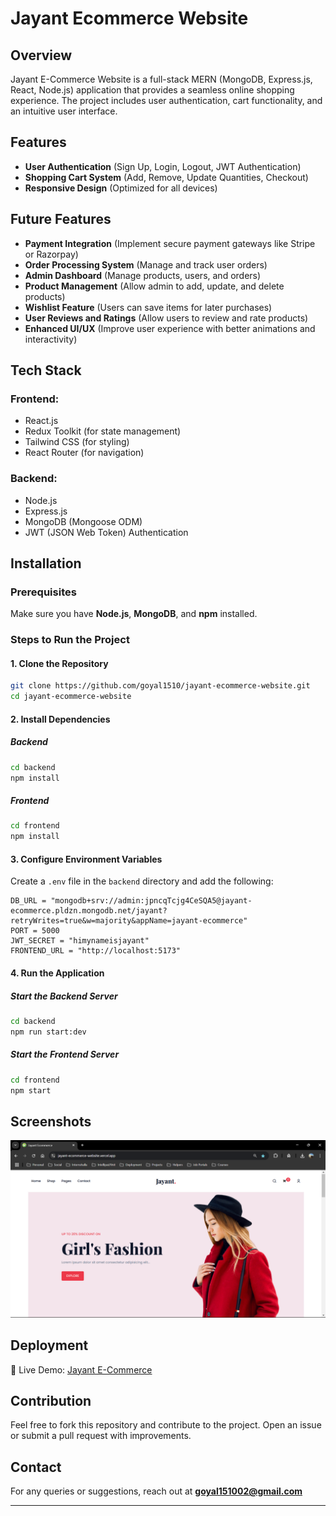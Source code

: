 # Jayant Ecommerce Website

## Overview
Jayant E-Commerce Website is a full-stack MERN (MongoDB, Express.js, React, Node.js) application that provides a seamless online shopping experience. The project includes user authentication, cart functionality, and an intuitive user interface.

## Features
- **User Authentication** (Sign Up, Login, Logout, JWT Authentication)
- **Shopping Cart System** (Add, Remove, Update Quantities, Checkout)
- **Responsive Design** (Optimized for all devices)

## Future Features
- **Payment Integration** (Implement secure payment gateways like Stripe or Razorpay)
- **Order Processing System** (Manage and track user orders)
- **Admin Dashboard** (Manage products, users, and orders)
- **Product Management** (Allow admin to add, update, and delete products)
- **Wishlist Feature** (Users can save items for later purchases)
- **User Reviews and Ratings** (Allow users to review and rate products)
- **Enhanced UI/UX** (Improve user experience with better animations and interactivity)

## Tech Stack
### Frontend:
- React.js
- Redux Toolkit (for state management)
- Tailwind CSS (for styling)
- React Router (for navigation)

### Backend:
- Node.js
- Express.js
- MongoDB (Mongoose ODM)
- JWT (JSON Web Token) Authentication

## Installation
### Prerequisites
Make sure you have **Node.js**, **MongoDB**, and **npm** installed.

### Steps to Run the Project
#### 1. Clone the Repository
```bash
git clone https://github.com/goyal1510/jayant-ecommerce-website.git
cd jayant-ecommerce-website
```

#### 2. Install Dependencies
##### Backend
```bash
cd backend
npm install
```
##### Frontend
```bash
cd frontend
npm install
```

#### 3. Configure Environment Variables
Create a `.env` file in the `backend` directory and add the following:
```
DB_URL = "mongodb+srv://admin:jpncqTcjg4CeSQA5@jayant-ecommerce.pldzn.mongodb.net/jayant?retryWrites=true&w=majority&appName=jayant-ecommerce"
PORT = 5000
JWT_SECRET = "himynameisjayant"
FRONTEND_URL = "http://localhost:5173"
```

#### 4. Run the Application
##### Start the Backend Server
```bash
cd backend
npm run start:dev
```
##### Start the Frontend Server
```bash
cd frontend
npm start
```


## Screenshots
![Home Page](.\Screenshots\Homepage.png)

## Deployment
🔗 Live Demo: [Jayant E-Commerce](https://jayant-ecommerce-website.vercel.app/)

## Contribution
Feel free to fork this repository and contribute to the project. Open an issue or submit a pull request with improvements.

## Contact
For any queries or suggestions, reach out at **goyal151002@gmail.com**

---